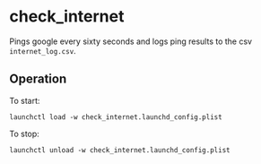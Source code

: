 # check_internet

Pings google every sixty seconds and logs ping results to the csv `internet_log.csv`.

## Operation

To start:
```
launchctl load -w check_internet.launchd_config.plist 
```

To stop:
```
launchctl unload -w check_internet.launchd_config.plist 
```



